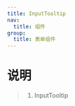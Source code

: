 ```yaml
---
title: InputTooltip
nav:
  title: 组件
group:
  title: 表单组件
---
```


# 说明

> 1. InputTooltip

<code src="./index.tsx"></code>

<API ></API>

